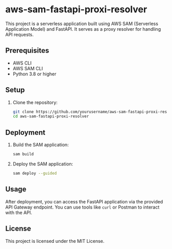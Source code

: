 # aws-sam-fastapi-proxi-resolver

This project is a serverless application built using AWS SAM (Serverless Application Model) and FastAPI. It serves as a proxy resolver for handling API requests.

## Prerequisites

- AWS CLI
- AWS SAM CLI
- Python 3.8 or higher

## Setup

1. Clone the repository:
    ```sh
    git clone https://github.com/yourusername/aws-sam-fastapi-proxi-resolver.git
    cd aws-sam-fastapi-proxi-resolver
    ```

## Deployment

1. Build the SAM application:
    ```sh
    sam build
    ```

2. Deploy the SAM application:
    ```sh
    sam deploy --guided
    ```

## Usage

After deployment, you can access the FastAPI application via the provided API Gateway endpoint. You can use tools like `curl` or Postman to interact with the API.

## License

This project is licensed under the MIT License.
